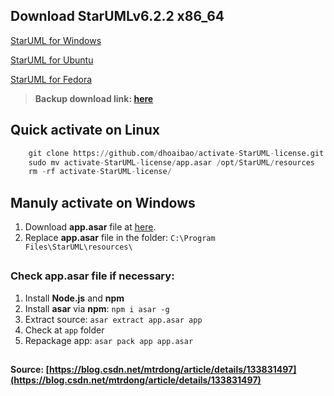 ## Download StarUMLv6.2.2 x86_64
[StarUML for Windows](https://staruml.io/api/download/releases-v6/StarUML%20Setup%206.2.2.exe)

[StarUML for Ubuntu](https://staruml.io/api/download/releases-v6/StarUML_6.2.2_amd64.deb)

[StarUML for Fedora](https://staruml.io/api/download/releases-v6/StarUML-6.2.2.x86_64.rpm)

> **Backup download link: [here](https://drive.google.com/drive/folders/1ezp3CxV6UqR7zgJlaWWlI26oNjz-1cwX?usp=sharing)**

## Quick activate on Linux
```py
    git clone https://github.com/dhoaibao/activate-StarUML-license.git
    sudo mv activate-StarUML-license/app.asar /opt/StarUML/resources
    rm -rf activate-StarUML-license/
```

## Manuly activate on Windows
1. Download **app.asar** file at [here](https://drive.google.com/uc?export=download&id=1_jtcwJmR7hw9gK57-MCB2SmwQwj0-2PS).
2. Replace **app.asar** file in the folder: ```C:\Program Files\StarUML\resources\```

##
### Check app.asar file if necessary:
1. Install **Node.js** and **npm**
2. Install **asar** via **npm**: ```npm i asar -g```
3. Extract source: ```asar extract app.asar app```
4. Check at ```app``` folder
5. Repackage app: ```asar pack app app.asar```
##
**Source: [https://blog.csdn.net/mtrdong/article/details/133831497](https://blog.csdn.net/mtrdong/article/details/133831497)**
